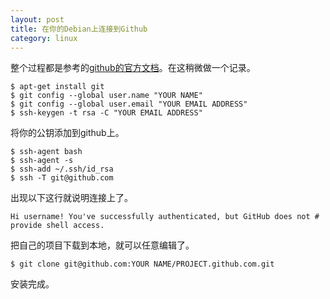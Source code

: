 ```yaml
---
layout: post
title: 在你的Debian上连接到Github
category: linux
---
```


整个过程都是参考的[github的官方文档](https://help.github.com/articles/set-up-git/#platform-linux)。在这稍微做一个记录。

    $ apt-get install git
    $ git config --global user.name "YOUR NAME"
    $ git config --global user.email "YOUR EMAIL ADDRESS"
    $ ssh-keygen -t rsa -C "YOUR EMAIL ADDRESS"

将你的公钥添加到github上。

    $ ssh-agent bash
    $ ssh-agent -s
    $ ssh-add ~/.ssh/id_rsa
    $ ssh -T git@github.com



出现以下这行就说明连接上了。

    Hi username! You've successfully authenticated, but GitHub does not # provide shell access.

把自己的项目下载到本地，就可以任意编辑了。

    $ git clone git@github.com:YOUR NAME/PROJECT.github.com.git

安装完成。
